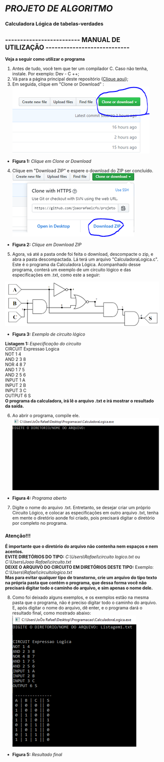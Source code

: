 # *PROJETO DE ALGORITMO*
### Calculadora Lógica de tabelas-verdades

##  ------------------------- MANUAL DE UTILIZAÇÃO ----------------------------
**Veja a seguir como utilizar o programa**
1. Antes de tudo, você tem que ter um compilador C. Caso não tenha, instale. Por exemplo: Dev - C ++;
2. Vá para a página principal deste repositório ([Clique aqui](https://github.com/joaorafaelcfs/projetoalgoritmo));
3. Em seguida, clique em "Clone or Download" :    
![alt-text](https://github.com/joaorafaelcfs/projetoalgoritmo/blob/master/figuras/Tutorial1.PNG)    
- **Figura 1:** *Clique em Clone or Download*  
4. Clique em "Download ZIP" e espere o download do ZIP ser concluído.      
![alt-text](https://github.com/joaorafaelcfs/projetoalgoritmo/blob/master/figuras/Tutorial2.PNG)  
- **Figura 2:** *Clique em Download ZIP*  
5. Agora, vá até a pasta onde foi feita o download, descompacte o zip, e abra a pasta descompactada. Lá terá um arquivo "CalculadoraLogica.c". Este é o programa da Calculadora Lógica. Acompanhado desse programa, conterá um exemplo de um circuito lógico e das especificações em .txt, como este a seguir: 

![alt-text](https://github.com/joaorafaelcfs/projetoalgoritmo/blob/master/figuras/CircuitoLogico1.PNG)
 - **Figura 3:** *Exemplo de circuito lógico*  
 
**Listagem 1:** *Especificação do circuito*  
CIRCUIT Expressao Logica  
NOT 1 4  
AND 2 3 8  
NOR 4 8 7  
AND 1 7 5  
AND 2 5 6  
INPUT 1 A  
INPUT 2 B  
INPUT 3 C  
OUTPUT 6 S    
**O programa da calculadora, irá lê o arquivo .txt e irá mostrar o resultado da saída.**  
  
6. Ao abrir o programa, compile ele.   
![alt-text](https://github.com/joaorafaelcfs/projetoalgoritmo/blob/master/figuras/Tutorial3.PNG)
- **Figura 4:** *Programa aberto*  

7. Digite o nome do arquivo .txt. Entretanto, se desejar criar um próprio Circuito Lógico, e colocar as especificações em outro arquivo .txt, tenha em mente o diretório aonde foi criado, pois precisará digitar o diretório por completo no programa.  
### Atenção!!!   
**É importante que o diretório do arquivo não contenha nem espaços e nem acentos.**  
**EVITE DIRETÓRIOS DO TIPO:** *C:\Users\Rafael\circuito logico.txt* ou *C:\Users\Joao Rafael\circuito.txt*  
**DEIXE O ARQUIVO DO CIRCUITO EM DIRETÓRIOS DESTE TIPO:** Exemplo: *C:\Users\Rafael\circuitologico.txt*  
**Mas para evitar qualquer tipo de transtorno, crie um arquivo do tipo texto na própria pasta que contém o programa, que dessa forma você não precisará digitar todo o caminho do arquivo, e sim apenas o nome dele.**  

8. Como foi deixado alguns exemplos, e os exemplos estão na mesma pasta que o programa, não é preciso digitar todo o caminho do arquivo. E, após digitar o nome do arquivo, dê enter, e o programa dará o resultado final, como mostrado abaixo:    
![alt-text](https://github.com/joaorafaelcfs/projetoalgoritmo/blob/master/figuras/Tutorial4.PNG)
- **Figura 5:** *Resultado final* 
